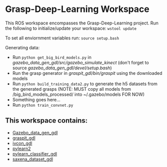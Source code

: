 # Grasp-Deep-Learning Workspace

This ROS workspace encompasses the Grasp-Deep-Learning project. 
Run the following to initialize/update your workspace:
```wstool update```

To set all enviornment variables run:
```source setup.bash```

Generating data:
* Run ```python get_big_bird_models.py``` in *gazebo_data_gen_gdl/src/gazebo_simulate_kinect* (don't forget to source *gazebo_data_gen_gdl/devel/setup.bash*)
* Run the grasp generator in *graspit_gdl/bin/graspit* using the downloaded models
* Run ```python build_training_data2.py``` to generate the h5 datasets from the generated grasps (NOTE: MUST copy all models from /big_bird_models_processed/ into ~/.gazebo/models FOR NOW)
* Something goes here...
* Run ```python train_convnet.py```


## This workspace contains:
* [Gazebo_data_gen_gdl](https://github.com/CURG/gazebo_data_gen_gdl)
* [graspit_gdl](https://github.com/CURG/graspit_gdl)
* [ivcon_gdl](https://github.com/CURG/ivcon_gdl)
* [pylearn2](https://github.com/CURG/pylearn2)
* [pylearn_classifier_gdl](https://github.com/CURG/pylearn_classifier_gdl)
* [saxena_dataset_gdl](https://github.com/CURG/saxena_dataset_gdl)
